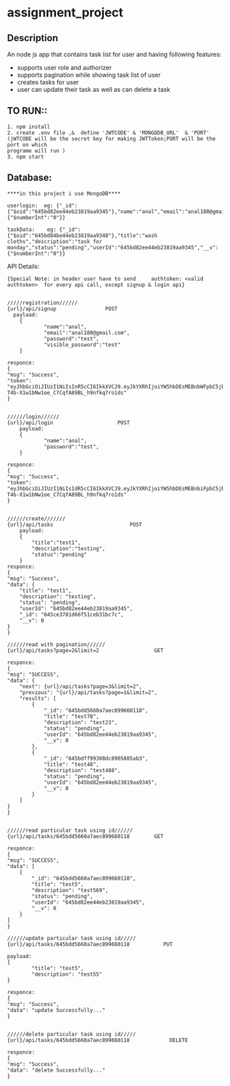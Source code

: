 # assignment_project

**Description**
-------------------------------------------------

An node js app that contains task list for user and having following features:
* supports user role and authorizer 
* supports pagination while showing task list of user
* creates tasks for user
* user can update their task as well as can delete a task 

TO RUN::
----------------------------------------
    1. npm install
    2. create .env file ,&  define 'JWTCODE' & 'MONGODB_URL'  & 'PORT' (jWTCODE will be the secret key for making JWTToken;PORT will be the port on which 
    programe will run )
    3. npm start



Database:
----------------------------------------
    ****in this project i use MongoDB****

    userlogin:  eg: {"_id":{"$oid":"645bd82ee44eb23819aa9345"},"name":"anal","email":"anal180@gmail.com","password":"$2a$10$Pp86lYq9V/2PLA9uQBpMG.Xycz7w527TTtX3S0XRxesTbasQRYD42","visible_password":"test","__v":{"$numberInt":"0"}}

    taskData:    eg: {"_id":{"$oid":"645bd84be44eb23819aa9348"},"title":"wash cloths","description":"task for monday","status":"pending","userId":"645bd82ee44eb23819aa9345","__v":{"$numberInt":"0"}}


API Details:


    {Special Note: in header user have to send     authtoken: <valid authtoken>  for every api call, except signup & login api}


    /////registration//////
    {url}/api/signup                POST
      payload:           
        {
                "name":"anal",
                "email":"anal180@gmail.com",
                "password":"test",
                "visible_password":"test"
        }

    responce:
    {
    "msg": "Success",
    "token": "eyJhbGciOiJIUzI1NiIsInR5cCI6IkkXVCJ9.eyJkYXRhIjoiYW5hbDEsMEBnbWFpbC5jb20iLCJpYXQiOjEuODM3NDA3MTl9.iZox-T4b-X1w1bNw1oe_C7CqfA89BL_h9nfkq7ro1ds"
    }


    //////login//////
    {url}/api/login                     POST
        payload:           
        {
                "name":"anal",
                "password":"test",
        }

    responce:
    {
    "msg": "Success",
    "token": "eyJhbGciOiJIUzI1NiIsIdR5cCI6IkkXVCJ9.eyJkYXRhIjoiYW5hbDEsMEBnbiFpbC5jb20iLCJpYXQiOjEuODM3NDA3MTl9.iZox-T4b-X1w1bNw1oe_C7CqfA89BL_h9nfkq7ro1ds"
    }


    //////create///////
    {url}/api/tasks                         POST
        payload:
        {
            "title":"test1",
            "description":"testing",
            "status":"pending"
        }
    responce:
    {
    "msg": "Success",
    "data": {
        "title": "test1",
        "description": "testing",
        "status": "pending",
        "userId": "645bd82ee44eb23819aa9345",
        "_id": "645ce3781d66f51ceb31bc7c",
        "__v": 0
    }
    }

    //////read with pagination//////
    {url}/api/tasks?page=2&limit=2                  GET
    
    responce:
    {
    "msg": "SUCCESS",
    "data": {
        "next": {url}/api/tasks?page=3&limit=2",
        "previous": "{url}/api/tasks?page=1&limit=2",
        "results": [
            {
                "_id": "645bdd5660a7aec899660118",
                "title": "test78",
                "description": "test23",
                "status": "pending",
                "userId": "645bd82ee44eb23819aa9345",
                "__v": 0
            },
            {
                "_id": "645bdff99308dc8905885ab3",
                "title": "test48",
                "description": "test488",
                "status": "pending",
                "userId": "645bd82ee44eb23819aa9345",
                "__v": 0
            }
        ]
    }
    }


    //////read particular task using id//////
    {url}/api/tasks/645bdd5660a7aec899660118        GET

    responce:
    {
    "msg": "SUCCESS",
    "data": [
        {
            "_id": "645bdd5660a7aec899660118",
            "title": "test5",
            "description": "test569",
            "status": "pending",
            "userId": "645bd82ee44eb23819aa9345",
            "__v": 0
        }
    ]
    }

    //////update particular task using id/////
    {url}/api/tasks/645bdd5660a7aec899660118           PUT

    payload:
    {
            "title": "test5",
            "description": "test55"
    }

    responce:
    {
    "msg": "Success",
    "data": "update Successfully..."
    }


    //////delete particular task using id/////
    {url}/api/tasks/645bdd5660a7aec899660118             DELETE

    responce:
    {
    "msg": "Success",
    "data": "delete Successfully..."
    }